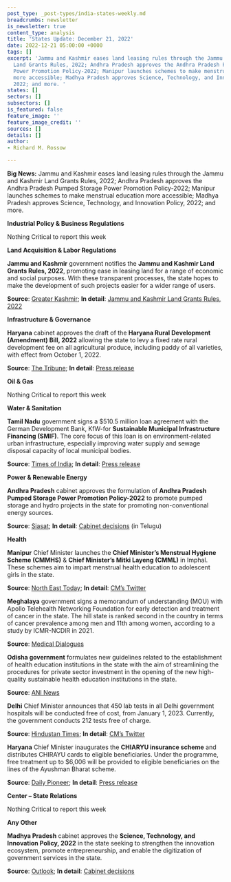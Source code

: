 ```yaml
---
post_type: _post-types/india-states-weekly.md
breadcrumbs: newsletter
is_newsletter: true
content_type: analysis
title: 'States Update: December 21, 2022'
date: 2022-12-21 05:00:00 +0000
tags: []
excerpt: 'Jammu and Kashmir eases land leasing rules through the Jammu and Kashmir
  Land Grants Rules, 2022; Andhra Pradesh approves the Andhra Pradesh Pumped Storage
  Power Promotion Policy-2022; Manipur launches schemes to make menstrual education
  more accessible; Madhya Pradesh approves Science, Technology, and Innovation Policy,
  2022; and more. '
states: []
sectors: []
subsectors: []
is_featured: false
feature_image: ''
feature_image_credit: ''
sources: []
details: []
author:
- Richard M. Rossow

---
```

**Big News:** Jammu and Kashmir eases land leasing rules through the Jammu and Kashmir Land Grants Rules, 2022; Andhra Pradesh approves the Andhra Pradesh Pumped Storage Power Promotion Policy-2022; Manipur launches schemes to make menstrual education more accessible; Madhya Pradesh approves Science, Technology, and Innovation Policy, 2022; and more.

**Industrial Policy & Business Regulations**

Nothing Critical to report this week

**Land Acquisition & Labor Regulations**

**Jammu and Kashmir** government notifies the **Jammu and Kashmir Land Grants Rules, 2022**, promoting ease in leasing land for a range of economic and social purposes. With these transparent processes, the state hopes to make the development of such projects easier for a wider range of users. 

**Source**: [Greater Kashmir](https://www.greaterkashmir.com/todays-paper/front-page/jk-land-grants-rules-2022-notified-powerful-influential-no-longer-to-carry-clout-underprivileged-enterprising-to-benefit-from-govt-leases); **In detail**: [Jammu and Kashmir Land Grants Rules, 2022](https://jkrevenue.nic.in/pdf/Circulars/so668.pdf)

**Infrastructure & Governance**

**Haryana** cabinet approves the draft of the **Haryana Rural Development (Amendment) Bill, 2022** allowing the state to levy a fixed rate rural development fee on all agricultural produce, including paddy of all varieties, with effect from October 1, 2022. 

**Source**: [The Tribune](https://www.tribuneindia.com/news/haryana/haryana-government-to-levy-rural-development-fee-on-farm-produce-461099); **In detail**: [Press release](https://manoharlalkhattar.in/node/29225)

**Oil & Gas**

Nothing Critical to report this week

**Water & Sanitation**

**Tamil Nadu** government signs a $510.5 million loan agreement with the German Development Bank, KfW-for **Sustainable Municipal Infrastructure Financing (SMIF)**. The core focus of this loan is on environment-related urban infrastructure, especially improving water supply and sewage disposal capacity of local municipal bodies. 

**Source**: [Times of India](https://timesofindia.indiatimes.com/city/chennai/tamil-nadu-government-kfw-sign-rs-4250-crore-loan-agreement-for-urban-infrastructure/articleshow/96211995.cms); **In detail**: [Press release](https://www.kfw.de/About-KfW/Newsroom/Latest-News/Pressemitteilungen-Details_737920.html)

**Power & Renewable Energy**

**Andhra Pradesh** cabinet approves the formulation of **Andhra Pradesh Pumped Storage Power Promotion Policy-2022** to promote pumped storage and hydro projects in the state for promoting non-conventional energy sources. 

**Source**: [Siasat](https://www.siasat.com/ap-govt-increases-pension-to-rs-2750-per-month-to-64l-people-2479256/); **In detail**: [Cabinet decisions](https://ipr.ap.nic.in/images/press-releases/CABINET%20BRIEFING.pdf) (in Telugu)

**Health**

**Manipur** Chief Minister launches the **Chief Minister’s Menstrual Hygiene Scheme (CMMHS)** & **Chief Minister’s Mitki Layeng (CMML)** in Imphal. These schemes aim to impart menstrual health education to adolescent girls in the state.

**Source**: [North East Today](https://www.northeasttoday.in/2022/12/15/manipur-cm-launches-cms-menstrual-hygiene-scheme-cmmhs-cms-mitki-layeng-cmml-at-imphal-east/); **In detail**: [CM’s Twitter](https://twitter.com/NBirenSingh/status/1603340123118018560)

**Meghalaya** government signs a memorandum of understanding (MOU) with Apollo Telehealth Networking Foundation for early detection and treatment of cancer in the state. The hill state is ranked second in the country in terms of cancer prevalence among men and 11th among women, according to a study by ICMR-NCDIR in 2021. 

**Source**: [Medical Dialogues](https://medicaldialogues.in/news/health/meghalaya-govt-signs-mou-with-apollo-telehealth-foundation-for-first-cancer-care-project-104097)

**Odisha government** formulates new guidelines related to the establishment of health education institutions in the state with the aim of streamlining the procedures for private sector investment in the opening of the new high-quality sustainable health education institutions in the state.

**Source**: [ANI News](https://www.aninews.in/news/national/general-news/odisha-govt-to-get-private-sector-participation-in-health-education-institutions20221214102556/)

**Delhi** Chief Minister announces that 450 lab tests in all Delhi government hospitals will be conducted free of cost, from January 1, 2023. Currently, the government conducts 212 tests free of charge. 

**Source**: [Hindustan Times](https://www.hindustantimes.com/cities/delhi-news/delhi-govt-to-provide-450-types-of-medical-tests-free-of-cost-from-jan-1-101670956273120.html); **In detail**: [CM’s Twitter](https://twitter.com/arvindkejriwal/status/1602533683344207872)

**Haryana** Chief Minister inaugurates the **CHIARYU insurance scheme** and distributes CHIRAYU cards to eligible beneficiaries. Under the programme, free treatment up to $6,006 will be provided to eligible beneficiaries on the lines of the Ayushman Bharat scheme. 

**Source**: [Daily Pioneer](https://www.dailypioneer.com/2022/state-editions/haryana-cm-gives--right-to-health-facilities--by-distributing-chirayu-cards.html); **In detail**: [Press release](https://manoharlalkhattar.in/node/29170)

**Center – State Relations**

Nothing Critical to report this week

**Any Other**

**Madhya Pradesh** cabinet approves the **Science, Technology, and Innovation Policy, 2022** in the state seeking to strengthen the innovation ecosystem, promote entrepreneurship, and enable the digitization of government services in the state. 

**Source**: [Outlook](https://www.outlookindia.com/outlook-spotlight/madhya-pradesh-unveils-science-technology-and-innovation-policy-news-244879); **In detail**: [Cabinet decisions](https://acrobat.adobe.com/id/urn:aaid:sc:VA6C2:a4184061-306c-4a62-8440-eb651281f07d)
